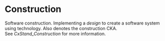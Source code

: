 # Construction


Software construction. Implementing a *design* to create a software
system using technology. Also denotes the construction CKA.
See *CxStand\_Construction* for more information.

